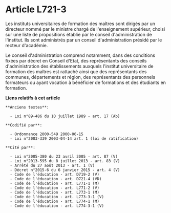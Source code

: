 # Article L721-3

Les instituts universitaires de formation des maîtres sont dirigés par un directeur nommé par le ministre chargé de
l'enseignement supérieur, choisi sur une liste de propositions établie par le conseil d'administration de l'institut. Ils
sont administrés par un conseil d'administration présidé par le recteur d'académie.

Le conseil d'administration comprend notamment, dans des conditions fixées par décret en Conseil d'Etat, des représentants
des conseils d'administration des établissements auxquels l'institut universitaire de formation des maîtres est rattaché
ainsi que des représentants des communes, départements et région, des représentants des personnels formateurs ou ayant
vocation à bénéficier de formations et des étudiants en formation.

**Liens relatifs à cet article**

	**Anciens textes**:

	  - Loi n°89-486 du 10 juillet 1989 - art. 17 (Ab)

	**Codifié par**:

	  - Ordonnance 2000-549 2000-06-15
	  - Loi n°2003-339 2003-04-14 art. 1 (loi de ratification)

	**Cité par**:

	  - Loi n°2005-380 du 23 avril 2005 - art. 87 (V)
	  - Loi n°2013-595 du 8 juillet 2013 - art. 83 (V)
	  - Arrêté du 27 août 2013 - art. 1 (V)
	  - Décret n°2015-6 du 6 janvier 2015 - art. 4 (V)
	  - Code de l'éducation - art. D719-2 (V)
	  - Code de l'éducation - art. D721-4 (VD)
	  - Code de l'éducation - art. L771-1 (M)
	  - Code de l'éducation - art. L771-2 (V)
	  - Code de l'éducation - art. L773-1 (M)
	  - Code de l'éducation - art. L773-3-1 (V)
	  - Code de l'éducation - art. L774-1 (M)
	  - Code de l'éducation - art. L774-3-1 (V)

